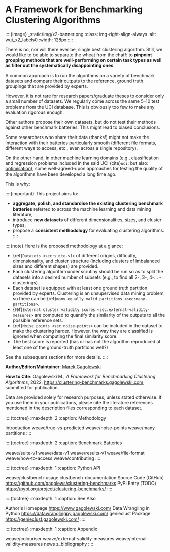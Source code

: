 A Framework for Benchmarking Clustering Algorithms
==================================================

<!--
::::{epigraph}
**Genie finds meaningful clusters and is fast even on large data sets.**
::::
-->

::::{image} _static/img/x2-banner.png
:class: img-right-align-always
:alt: wut_x2_labels0
:width: 128px
::::

There is no, nor will there ever be, single best clustering algorithm.
Still, we would like to be able to separate the wheat from the chaff:
to **pinpoint grouping methods that are well-performing on certain task
types as well as filter out the systematically disappointing ones**.

A common approach is to run the algorithms on a variety of
benchmark datasets and compare their outputs to the reference,
ground truth groupings that are provided by experts.



<!--
::::{todo}
TODO: Show some example outputs - plot
::::
-->

However, it is not rare for research papers/graduate theses to consider
only a small number of datasets. We regularly come across the same 5–10
test problems from the UCI database. This is obviously too few to
make any evaluation rigorous enough.

Other authors propose their own datasets, but do not test their methods
against other benchmark batteries. This might lead to biased conclusions.

Some researchers who share their data (thanks!) might not make
the interaction with their batteries particularly smooth
(different file formats, different ways to access, etc.,
even across a single repository).

On the other hand, in other machine learning domains
(e.g., classification and regression problems included in the said UCI
{cite}`uci`; but also: [optimisation](https://en.wikipedia.org/wiki/Test_functions_for_optimization)), some well-agreed-upon approaches
for testing the quality of the algorithms have been developed a
long time ago.

This is why:

::::{important}
This project aims to:

* **aggregate, polish, and standardise the existing clustering
    benchmark batteries** referred to across the machine learning
    and data mining literature,
* introduce **new datasets** of different dimensionalities,
    sizes, and cluster types,
* propose a **consistent methodology** for evaluating clustering
    algorithms.
::::


::::{note}
Here is the proposed methodology at a glance:

*   {ref}`Datasets <sec:suite-v1>` of different origins,
    difficulty, dimensionality, and cluster structure (including clusters
    of imbalanced sizes and different shapes) are provided.
*   Each clustering algorithm under scrutiny should be run so as
    to split the datasets into a desired number of subsets
    (e.g., to find all 2-, 3-, 4-... -clusterings).
*   Each dataset is equipped with at least one ground truth partition
    provided by experts. Clustering is an unsupervised data mining
    problem, so there can be
    {ref}`many equally valid partitions <sec:many-partitions>`.
*   {ref}`External cluster validity scores <sec:external-validity-measures>`
    are computed to quantify the similarity of the outputs to all the
    possible reference sets.
*   {ref}`Noise points <sec:noise-points>` can be included in the dataset
    to make the clustering harder. However, the way they are classified
    is ignored when computing the final similarity score.
*   The best score is reported (has or has not the algorithm
    reproduced at least one of the ground-truth partitions well?)

See the subsequent sections for more details.
::::



**Author/Editor/Maintainer**:
[Marek Gagolewski](https://www.gagolewski.com)

**How to Cite**:
Gagolewski M., *A Framework for Benchmarking Clustering Algorithms*, 2022,
<https://clustering-benchmarks.gagolewski.com>, submitted for publication.

Data are provided solely for research purposes, unless stated otherwise.
If you use them in your publications, please cite the literature
references mentioned in the description files corresponding
to each dataset.


::::{toctree}
:maxdepth: 2
:caption: Methodology

Introduction <self>
weave/true-vs-predicted
weave/noise-points
weave/many-partitions
::::


::::{toctree}
:maxdepth: 2
:caption: Benchmark Batteries

weave/suite-v1
weave/data-v1
weave/results-v1
weave/file-format
weave/how-to-access
weave/contributing
::::

::::{toctree}
:maxdepth: 1
:caption: Python API

weave/clustbench-usage
clustbench-documentation
Source Code (GitHub) <https://github.com/gagolews/clustering-benchmarks>
PyPI Entry (TODO) <https://pypi.org/project/clustering-benchmarks/>
::::


::::{toctree}
:maxdepth: 1
:caption: See Also

Author's Homepage <https://www.gagolewski.com/>
Data Wrangling in Python <https://datawranglingpy.gagolewski.com/>
genieclust Package <https://genieclust.gagolewski.com/>
::::


::::{toctree}
:maxdepth: 1
:caption: Appendix

weave/colouriser
weave/external-validity-measures
weave/internal-validity-measures
news
z_bibliography
::::
